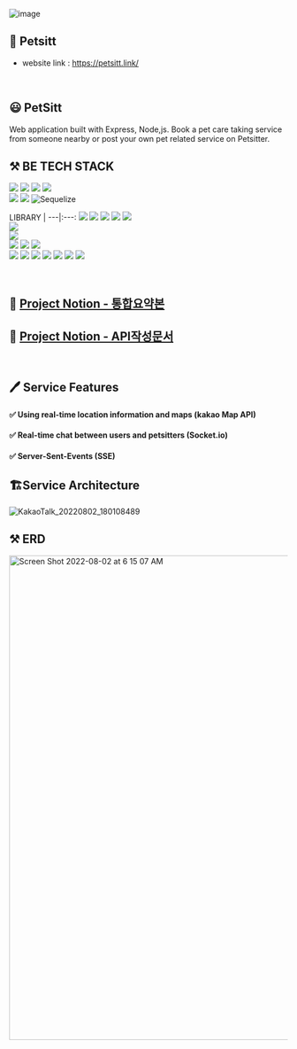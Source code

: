 ![image](https://user-images.githubusercontent.com/105031842/182522359-499bd4b5-7b95-48e5-b7f5-78099f885189.png)


## 🐶 Petsitt 
- website link : https://petsitt.link/

<br>


## 😃 PetSitt 
Web application built with Express, Node,js. Book a pet care taking service from someone nearby or post your own pet related service on Petsitter.


## ⚒️ BE TECH STACK 
![](https://img.shields.io/badge/node.js-339933?style=for-the-badge&logo=Node.js&logoColor=white)
![](https://img.shields.io/badge/express-000000?style=for-the-badge&logo=express&logoColor=white)
![](https://img.shields.io/badge/socket.io-010101?style=for-the-badge&logo=socket.io&logoColor=white)
![](https://img.shields.io/badge/mysql-4479A1?style=for-the-badge&logo=mysql&logoColor=white)\
![](https://img.shields.io/badge/javascript-F7DF1E?style=for-the-badge&logo=javascript&logoColor=black)
![](https://img.shields.io/badge/amazonaws-232F3E?style=for-the-badge&logo=amazonaws&logoColor=white)
![Sequelize](https://img.shields.io/badge/Sequelize-52B0E7?style=for-the-badge&logo=Sequelize&logoColor=white)

LIBRARY | 
---|:---:
<img src='https://img.shields.io/badge/bcrypt-5.0.1-lightgrey'> 
<img src='https://img.shields.io/badge/cors-2.8.5-lightgrey'>
<img src='https://img.shields.io/badge/dotenv-16.0.1-lightgrey'> 
<img src='https://img.shields.io/badge/express-4.18.1-lightgrey'> 
<img src='https://img.shields.io/badge/helmet-4.6.0-lightgrey'>  
<img src='https://img.shields.io/badge/joi-17.6.0-lightgrey'>  
<img src='https://img.shields.io/badge/jsonwebtoken-8.5.1-lightgrey'>  
<img src='https://img.shields.io/badge/moment-2.29.3-lightgrey'> 
<img src='https://img.shields.io/badge/mysql-2.18.1-lightgrey'> 
<img src='https://img.shields.io/badge/sequelize-6.21.3-lightgrey'>  
<img src='https://img.shields.io/badge/sequelize--cli-6.4.1-lightgrey'> 
<img src='https://img.shields.io/badge/multer-1.4.5--lts.1-lightgrey'> 
<img src='https://img.shields.io/badge/multer--s3-2.10.0-lightgrey'> 
<img src='https://img.shields.io/badge/multer--s3--transform-2.4.2-lightgrey'> 
<img src='https://img.shields.io/badge/sharp-0.30.7-lightgrey'> 
<img src='https://img.shields.io/badge/nodemailer-6.7.6-lightgrey'> 
<img src='https://img.shields.io/badge/socket.io-4.5.1-lightgrey'> 


<br>

## 📂 [Project Notion - 통합요약본](https://www.notion.so/62309f0a306b44c494fe560ded17ecff)
## 📂 [Project Notion - API작성문서](https://alike-gasosaurus-a29.notion.site/1-1dfc5a2fcf794052acdc2f1805b6ecde)

<br>


## 🖊 Service Features 

#### ✅  **Using real-time location information and maps (kakao Map API)**

#### ✅  **Real-time chat between users and petsitters (Socket.io)**

#### ✅  **Server-Sent-Events (SSE)**

## 🏗Service Architecture
![KakaoTalk_20220802_180108489](https://user-images.githubusercontent.com/75964402/182356945-32fd49ef-c3ce-4e74-8161-dcfdd0b17890.png)


## ⚒️ ERD
<img width="875" alt="Screen Shot 2022-08-02 at 6 15 07 AM" src="https://user-images.githubusercontent.com/104882862/182362019-c9b7b365-c66e-4932-b6e6-cebeda864d97.png">
